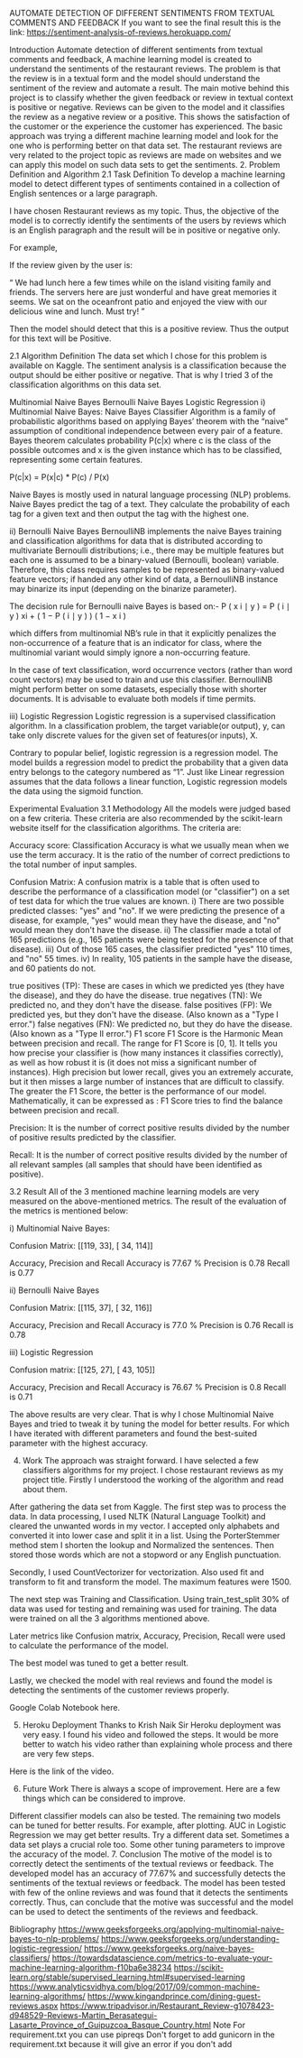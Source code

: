 AUTOMATE DETECTION OF DIFFERENT SENTIMENTS FROM TEXTUAL COMMENTS AND FEEDBACK
If you want to see the final result this is the link: https://sentiment-analysis-of-reviews.herokuapp.com/

Introduction
Automate detection of different sentiments from textual comments and feedback, A machine learning model is created to understand the sentiments of the restaurant reviews. The problem is that the review is in a textual form and the model should understand the sentiment of the review and automate a result.
The main motive behind this project is to classify whether the given feedback or review in textual context is positive or negative. Reviews can be given to the model and it classifies the review as a negative review or a positive. This shows the satisfaction of the customer or the experience the customer has experienced.
The basic approach was trying a different machine learning model and look for the one who is performing better on that data set. The restaurant reviews are very related to the project topic as reviews are made on websites and we can apply this model on such data sets to get the sentiments.
2. Problem Definition and Algorithm
2.1 Task Definition
To develop a machine learning model to detect different types of sentiments contained in a collection of English sentences or a large paragraph.

I have chosen Restaurant reviews as my topic. Thus, the objective of the model is to correctly identify the sentiments of the users by reviews which is an English paragraph and the result will be in positive or negative only.

For example,

If the review given by the user is:

“ We had lunch here a few times while on the island visiting family and friends. The servers here are just wonderful and have great memories it seems. We sat on the oceanfront patio and enjoyed the view with our delicious wine and lunch. Must try! ”

Then the model should detect that this is a positive review. Thus the output for this text will be Positive.

2.1 Algorithm Definition
The data set which I chose for this problem is available on Kaggle. The sentiment analysis is a classification because the output should be either positive or negative. That is why I tried 3 of the classification algorithms on this data set.

Multinomial Naive Bayes
Bernoulli Naive Bayes
Logistic Regression
i) Multinomial Naive Bayes: Naive Bayes Classifier Algorithm is a family of probabilistic algorithms based on applying Bayes’ theorem with the “naive” assumption of conditional independence between every pair of a feature. Bayes theorem calculates probability P(c|x) where c is the class of the possible outcomes and x is the given instance which has to be classified, representing some certain features.

P(c|x) = P(x|c) * P(c) / P(x)

Naive Bayes is mostly used in natural language processing (NLP) problems. Naive Bayes predict the tag of a text. They calculate the probability of each tag for a given text and then output the tag with the highest one.

ii) Bernoulli Naive Bayes BernoulliNB implements the naive Bayes training and classification algorithms for data that is distributed according to multivariate Bernoulli distributions; i.e., there may be multiple features but each one is assumed to be a binary-valued (Bernoulli, boolean) variable. Therefore, this class requires samples to be represented as binary-valued feature vectors; if handed any other kind of data, a BernoulliNB instance may binarize its input (depending on the binarize parameter).

The decision rule for Bernoulli naive Bayes is based on:- P ( x i ∣ y ) = P ( i ∣ y ) xi + ( 1 − P ( i ∣ y ) ) ( 1 − x i )

which differs from multinomial NB’s rule in that it explicitly penalizes the non-occurrence of a feature that is an indicator for class, where the multinomial variant would simply ignore a non-occurring feature.

In the case of text classification, word occurrence vectors (rather than word count vectors) may be used to train and use this classifier. BernoulliNB might perform better on some datasets, especially those with shorter documents. It is advisable to evaluate both models if time permits.

iii) Logistic Regression Logistic regression is a supervised classification algorithm. In a classification problem, the target variable(or output), y, can take only discrete values for the given set of features(or inputs), X.

Contrary to popular belief, logistic regression is a regression model. The model builds a regression model to predict the probability that a given data entry belongs to the category numbered as “1”. Just like Linear regression assumes that the data follows a linear function, Logistic regression models the data using the sigmoid function.

Experimental Evaluation
3.1 Methodology
All the models were judged based on a few criteria. These criteria are also recommended by the scikit-learn website itself for the classification algorithms. The criteria are:

Accuracy score: Classification Accuracy is what we usually mean when we use the term accuracy. It is the ratio of the number of correct predictions to the total number of input samples.

Confusion Matrix: A confusion matrix is a table that is often used to describe the performance of a classification model (or "classifier") on a set of test data for which the true values are known. i) There are two possible predicted classes: "yes" and "no". If we were predicting the presence of a disease, for example, "yes" would mean they have the disease, and "no" would mean they don't have the disease. ii) The classifier made a total of 165 predictions (e.g., 165 patients were being tested for the presence of that disease). iii) Out of those 165 cases, the classifier predicted "yes" 110 times, and "no" 55 times. iv) In reality, 105 patients in the sample have the disease, and 60 patients do not.

true positives (TP): These are cases in which we predicted yes (they have the disease), and they do have the disease.
true negatives (TN): We predicted no, and they don't have the disease.
false positives (FP): We predicted yes, but they don't have the disease. (Also known as a "Type I error.")
false negatives (FN): We predicted no, but they do have the disease. (Also known as a "Type II error.")
F1 score F1 Score is the Harmonic Mean between precision and recall. The range for F1 Score is [0, 1]. It tells you how precise your classifier is (how many instances it classifies correctly), as well as how robust it is (it does not miss a significant number of instances). High precision but lower recall, gives you an extremely accurate, but it then misses a large number of instances that are difficult to classify. The greater the F1 Score, the better is the performance of our model. Mathematically, it can be expressed as : F1 Score tries to find the balance between precision and recall.

Precision: It is the number of correct positive results divided by the number of positive results predicted by the classifier.

Recall: It is the number of correct positive results divided by the number of all relevant samples (all samples that should have been identified as positive).

3.2 Result
All of the 3 mentioned machine learning models are very measured on the above-mentioned metrics. The result of the evaluation of the metrics is mentioned below:

i) Multinomial Naive Bayes:

Confusion Matrix: [[119, 33], [ 34, 114]]

Accuracy, Precision and Recall Accuracy is 77.67 % Precision is 0.78 Recall is 0.77

ii) Bernoulli Naive Bayes

Confusion Matrix: [[115, 37], [ 32, 116]]

Accuracy, Precision and Recall Accuracy is 77.0 % Precision is 0.76 Recall is 0.78

iii) Logistic Regression

Confusion matrix: [[125, 27], [ 43, 105]]

Accuracy, Precision and Recall Accuracy is 76.67 % Precision is 0.8 Recall is 0.71

The above results are very clear. That is why I chose Multinomial Naive Bayes and tried to tweak it by tuning the model for better results. For which I have iterated with different parameters and found the best-suited parameter with the highest accuracy.

4. Work
The approach was straight forward. I have selected a few classifiers algorithms for my project. I chose restaurant reviews as my project title. Firstly I understood the working of the algorithm and read about them.

After gathering the data set from Kaggle. The first step was to process the data. In data processing, I used NLTK (Natural Language Toolkit) and cleared the unwanted words in my vector. I accepted only alphabets and converted it into lower case and split it in a list. Using the PorterStemmer method stem I shorten the lookup and Normalized the sentences. Then stored those words which are not a stopword or any English punctuation.

Secondly, I used CountVectorizer for vectorization. Also used fit and transform to fit and transform the model. The maximum features were 1500.

The next step was Training and Classification. Using train_test_split 30% of data was used for testing and remaining was used for training. The data were trained on all the 3 algorithms mentioned above.

Later metrics like Confusion matrix, Accuracy, Precision, Recall were used to calculate the performance of the model.

The best model was tuned to get a better result.

Lastly, we checked the model with real reviews and found the model is detecting the sentiments of the customer reviews properly.

Google Colab Notebook here.

5. Heroku Deployment
Thanks to Krish Naik Sir Heroku deployment was very easy. I found his video and followed the steps. It would be more better to watch his video rather than explaining whole process and there are very few steps.

Here is the link of the video.

6. Future Work
There is always a scope of improvement. Here are a few things which can be considered to improve.

Different classifier models can also be tested.
The remaining two models can be tuned for better results. For example, after plotting. AUC in Logistic Regression we may get better results.
Try a different data set. Sometimes a data set plays a crucial role too.
Some other tuning parameters to improve the accuracy of the model.
7. Conclusion
The motive of the model is to correctly detect the sentiments of the textual reviews or feedback. The developed model has an accuracy of 77.67% and successfully detects the sentiments of the textual reviews or feedback. The model has been tested with few of the online reviews and was found that it detects the sentiments correctly. Thus, can conclude that the motive was successful and the model can be used to detect the sentiments of the reviews and feedback.

Bibliography
https://www.geeksforgeeks.org/applying-multinomial-naive-bayes-to-nlp-problems/
https://www.geeksforgeeks.org/understanding-logistic-regression/
https://www.geeksforgeeks.org/naive-bayes-classifiers/
https://towardsdatascience.com/metrics-to-evaluate-your-machine-learning-algorithm-f10ba6e38234
https://scikit-learn.org/stable/supervised_learning.html#supervised-learning
https://www.analyticsvidhya.com/blog/2017/09/common-machine-learning-algorithms/
https://www.kingandprince.com/dining-guest-reviews.aspx
https://www.tripadvisor.in/Restaurant_Review-g1078423-d948529-Reviews-Martin_Berasategui-Lasarte_Province_of_Guipuzcoa_Basque_Country.html
Note
For requirement.txt you can use pipreqs
Don't forget to add gunicorn in the requirement.txt because it will give an error if you don't add
